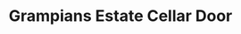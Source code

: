 ---
title: "Grampians Estate Cellar Door"
url: /great-western/grampians-estate-cellar-door/
shop: Wein
---